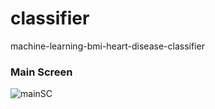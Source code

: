 # classifier
machine-learning-bmi-heart-disease-classifier

### Main Screen
![mainSC](https://github.com/user-attachments/assets/5b758fc7-fe0a-401e-a7ec-61b7f2217cb2)
